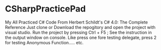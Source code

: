# CSharpPracticePad
My All Practiced C# Code
From Herbert Schildt's  C# 4.0:  The Complete Reference
Just clone or Download the repogitory and open the project with visual studio. 
Run the project by pressing Ctrl + F5 ; See the instruction in the output window on console. Like press one fore testing delegate, press 2 for testing Anonymous Function..... etc.
